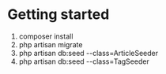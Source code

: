 # Getting started

1. composer install
2. php artisan migrate
3. php artisan db:seed --class=ArticleSeeder
4. php artisan db:seed --class=TagSeeder
